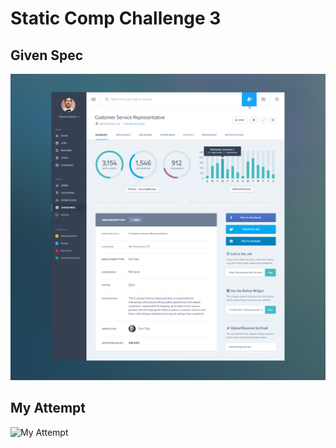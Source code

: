 # Static Comp Challenge 3

## Given Spec

![Given Spec](images/etc/comp-3-high-res.png)

## My Attempt

![My Attempt](images/etc/)

